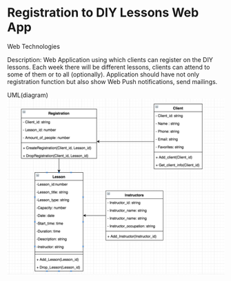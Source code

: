 # Registration to DIY Lessons Web App
Web Technologies 

Description: 
Web Application using which clients can register on the DIY lessons. Each week there will be different lessons, clients can attend to some of them or to all (optionally). Application should have not only registration function but also show Web Push notifications, send mailings.

UML(diagram) 
![alt text](https://github.com/Mirzhana/WTproject/blob/master/WBproject_uml.png "Logo Title Text 1")


